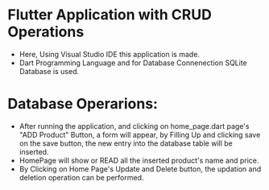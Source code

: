 # Flutter Application with CRUD Operations
* Here, Using Visual Studio IDE this application is made.
* Dart Programming Language and for Database Connenection SQLite Database is used.

# Database Operarions:
* After running the application, and clicking on home_page.dart page's "ADD Product" Button, a form will appear, by Filling Up and clicking save on the save button, the new entry into the database table will be inserted. 
* HomePage will show or READ all the inserted product's name and price.
* By Clicking on Home Page's Update and  Delete button, the updation and deletion operation can be performed.

